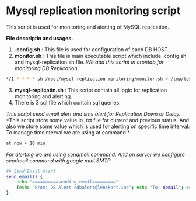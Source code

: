 # Mysql replication monitoring script
This script is used for monitoring and alerting of MySQL replication.

**File descriptin and usages.**
1. **.config.sh** : This file is used for configuration of each DB HOST. 
2. **monitor.sh** : This file is main executable script which include .config.sh and mysql-replication.sh file.
  *We add this script in crontab for monitoring DB Replication*
  ```bash
  */1 * * * * sh /root/mysql-replication-monitoring/monitor.sh > /tmp/test.txt
  ````
 3. **mysql-replicatin.sh** : This script contain all logic for replication monitoring and alerting. 
 4. There is 3 sql file which contain sql queries.
 
 *This script send email alert and sms alert for Replication Down or Delay.*
 *This script store some value in .txt file for current and previous status. And also we store some value which is used for alerting on specific time interval. To manage timeinterval we are using at command *
 ```bash
 at now + 10 min
 ```
 
*For alerting we are using sendmail command. And on server we configure sendmail command with google mail SMTP*
```bash
## Send Email Alert
send_email() {
	echo "==========sending email========="
	(echo "From: DB Alert <dbalert@lenskart.in>"; echo "To: $email"; echo "Cc: ajeets@valyoo.in"; echo "Subject: $1 at $(date +"%Y-%m-%d %I:%M %p")"; echo "Content-Type: text/html"; echo "MIME-Version: 1.0"; echo ""; echo -e "$2";) | /usr/sbin/sendmail -t
}
```



  
  
